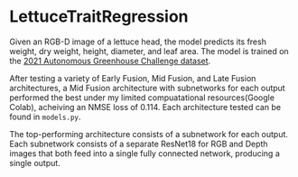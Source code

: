 # LettuceTraitRegression

Given an RGB-D image of a lettuce head, the model predicts its fresh weight, dry weight, height, diameter, and leaf area. The model is trained on the [2021 Autonomous Greenhouse Challenge dataset](https://data.4tu.nl/articles/dataset/3rd_Autonomous_Greenhouse_Challenge_Online_Challenge_Lettuce_Images/15023088#!).

After testing a variety of Early Fusion, Mid Fusion, and Late Fusion architectures, a Mid Fusion architecture with subnetworks for each output performed the best under my limited compuatational resources(Google Colab), acheiving an NMSE loss of 0.114. Each architecture tested can be found in `models.py`. 

The top-performing architecture consists of a subnetwork for each output. Each subnetwork consists of a separate ResNet18 for RGB and Depth images that both feed into a single fully connected network, producing a single output.
